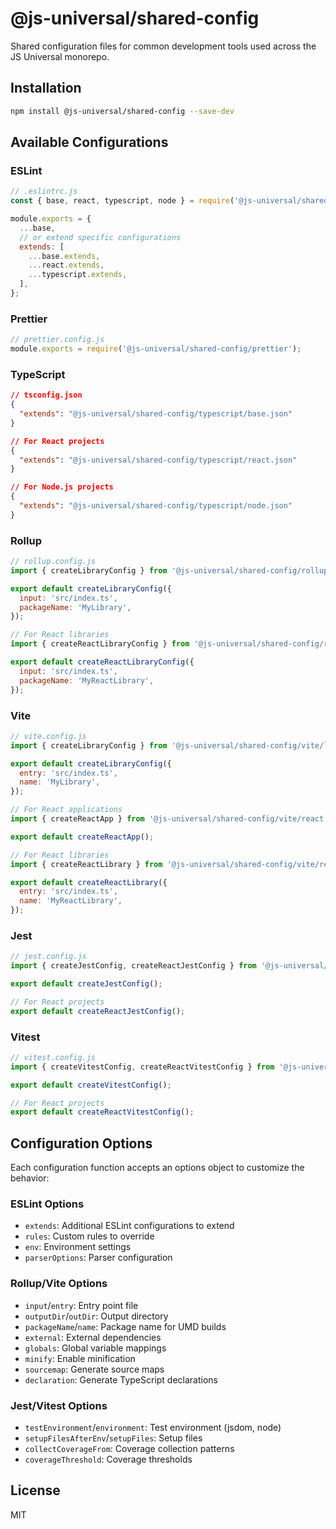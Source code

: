 # @js-universal/shared-config

Shared configuration files for common development tools used across the JS Universal monorepo.

## Installation

```bash
npm install @js-universal/shared-config --save-dev
```

## Available Configurations

### ESLint

```javascript
// .eslintrc.js
const { base, react, typescript, node } = require('@js-universal/shared-config/eslint');

module.exports = {
  ...base,
  // or extend specific configurations
  extends: [
    ...base.extends,
    ...react.extends,
    ...typescript.extends,
  ],
};
```

### Prettier

```javascript
// prettier.config.js
module.exports = require('@js-universal/shared-config/prettier');
```

### TypeScript

```json
// tsconfig.json
{
  "extends": "@js-universal/shared-config/typescript/base.json"
}

// For React projects
{
  "extends": "@js-universal/shared-config/typescript/react.json"
}

// For Node.js projects
{
  "extends": "@js-universal/shared-config/typescript/node.json"
}
```

### Rollup

```javascript
// rollup.config.js
import { createLibraryConfig } from '@js-universal/shared-config/rollup/library';

export default createLibraryConfig({
  input: 'src/index.ts',
  packageName: 'MyLibrary',
});

// For React libraries
import { createReactLibraryConfig } from '@js-universal/shared-config/rollup/react';

export default createReactLibraryConfig({
  input: 'src/index.ts',
  packageName: 'MyReactLibrary',
});
```

### Vite

```javascript
// vite.config.js
import { createLibraryConfig } from '@js-universal/shared-config/vite/library';

export default createLibraryConfig({
  entry: 'src/index.ts',
  name: 'MyLibrary',
});

// For React applications
import { createReactApp } from '@js-universal/shared-config/vite/react';

export default createReactApp();

// For React libraries
import { createReactLibrary } from '@js-universal/shared-config/vite/react';

export default createReactLibrary({
  entry: 'src/index.ts',
  name: 'MyReactLibrary',
});
```

### Jest

```javascript
// jest.config.js
import { createJestConfig, createReactJestConfig } from '@js-universal/shared-config/jest';

export default createJestConfig();

// For React projects
export default createReactJestConfig();
```

### Vitest

```javascript
// vitest.config.js
import { createVitestConfig, createReactVitestConfig } from '@js-universal/shared-config/vitest';

export default createVitestConfig();

// For React projects
export default createReactVitestConfig();
```

## Configuration Options

Each configuration function accepts an options object to customize the behavior:

### ESLint Options

- `extends`: Additional ESLint configurations to extend
- `rules`: Custom rules to override
- `env`: Environment settings
- `parserOptions`: Parser configuration

### Rollup/Vite Options

- `input`/`entry`: Entry point file
- `outputDir`/`outDir`: Output directory
- `packageName`/`name`: Package name for UMD builds
- `external`: External dependencies
- `globals`: Global variable mappings
- `minify`: Enable minification
- `sourcemap`: Generate source maps
- `declaration`: Generate TypeScript declarations

### Jest/Vitest Options

- `testEnvironment`/`environment`: Test environment (jsdom, node)
- `setupFilesAfterEnv`/`setupFiles`: Setup files
- `collectCoverageFrom`: Coverage collection patterns
- `coverageThreshold`: Coverage thresholds

## License

MIT